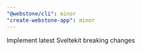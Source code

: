 ```yaml
---
"@webstone/cli": minor
"create-webstone-app": minor
---
```


Implement latest Sveltekit breaking changes
